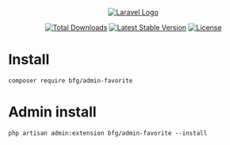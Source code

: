 <p align="center"><a href="https://wood.veskod.com/documentation/admin-panel" target="_blank">
<img src="https://wood.veskod.com/images/logo.png" alt="Laravel Logo">
</a></p>

<p align="center">
<a href="https://packagist.org/packages/bfg/admin-favorite"><img src="https://img.shields.io/packagist/dt/bfg/admin-favorite" alt="Total Downloads"></a>
<a href="https://packagist.org/packages/bfg/admin-favorite"><img src="https://img.shields.io/packagist/v/bfg/admin-favorite" alt="Latest Stable Version"></a>
<a href="https://packagist.org/packages/bfg/admin-favorite"><img src="https://img.shields.io/packagist/l/bfg/admin-favorite" alt="License"></a>
</p>

# Install
```
composer require bfg/admin-favorite
```
# Admin install
```
php artisan admin:extension bfg/admin-favorite --install
```
